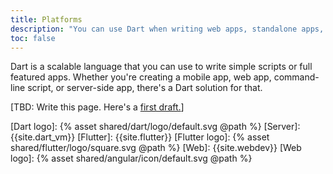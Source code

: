 ```yaml
---
title: Platforms
description: "You can use Dart when writing web apps, standalone apps, servers, mobile apps, and embedded apps."
toc: false
---
```


Dart is a scalable language that you can use to write simple scripts or full
featured apps. Whether you're creating a mobile app, web app, command-line script,
or server-side app, there's a Dart solution for that.

[TBD: Write this page. Here's a
[first draft.](https://dartlang-org-staging-1.firebaseapp.com/platforms/overview)]

<!-- LATER: Delete the following if we don't need them. -->
[Dart logo]: {% asset shared/dart/logo/default.svg @path %}
[Server]: {{site.dart_vm}}
[Flutter]: {{site.flutter}}
[Flutter logo]: {% asset shared/flutter/logo/square.svg @path %}
[Web]: {{site.webdev}}
[Web logo]: {% asset shared/angular/icon/default.svg @path %}
